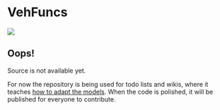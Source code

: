 # VehFuncs

[![](http://3.bp.blogspot.com/-cqYW0pPPH94/Wix4Myml8OI/AAAAAAAAQbs/pzLwy4XdIYopEmjPQ8q7VLp8ILtiK2MLQCK4BGAYYCw/s1600/gta-sa-mod-vehfuncs.png)](www.mixmods.com.br/2017/12/em-breve-vehfuncs.html)

## Oops!
Source is not available yet.

For now the repository is being used for todo lists and wikis, where it teaches [how to adapt the models](https://github.com/JuniorDjjr/VehFuncs/wiki).
When the code is polished, it will be published for everyone to contribute.

